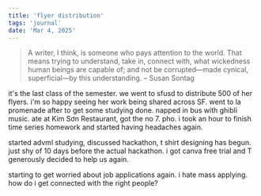 ```yaml
---
title: 'flyer distribution'
tags: 'journal'
date: 'Mar 4, 2025'
---
```


> A writer, I think, is someone who pays attention to the world. That means trying to understand, take in, connect with, what wickedness human beings are capable of; and not be corrupted—made cynical, superficial—by this understanding. – Susan Sontag

it's the last class of the semester. we went to sfusd to distribute 500 of her flyers. i'm so happy seeing her work being shared across SF. went to la promenade after to get some studying done. napped in bus with ghibli music. ate at Kim Sơn Restaurant, got the no 7. pho. i took an hour to finish time series homework and started having headaches again.

started advml studying, discussed hackathon, t shirt designing has begun. just shy of 10 days before the actual hackathon. i got canva free trial and T generously decided to help us again.

starting to get worried about job applications again. i hate mass applying. how do i get connected with the right people?
